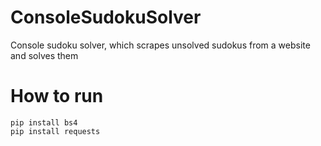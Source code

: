 # ConsoleSudokuSolver
Console sudoku solver, which scrapes unsolved sudokus from a website and solves them

# How to run
```
pip install bs4
pip install requests
```

